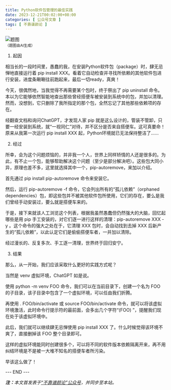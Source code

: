 ```yaml
---
title: Python软件包管理的最佳实践
date: 2023-12-21T00:02:00+08:00
categories: [ 公众号文章 ]
tags: [ 不靠谱颜论 ]
---
```


<div class="p-3 text-center">
  <img class="img-fluid" src="/images/2023/1221/01.png" alt="题图" style="max-width:640px">
  <div><small>（题图由AI生成）</small></div>
</div>

1. 起因

相当长的一段时间里，愚蠢的我，在安装Python软件包（package）时，肆无忌惮地直接运行着 pip install XXX。看着它自动检查并寻找所依赖的其他软件包进行安装，进度条唰唰往前跑起来，最后一切ready，真爽！

今天，很偶然地，当我觉得不再需要某个包时，终于祭出了 pip uninstall 命令。本以为它能够依然智能地查出那些曾经搭便车被安装到系统中的包，并加以清理。然而，没想到，它只删除了我所指定的那个包，全然忘记了其他那些依赖项的存在。

经翻查文档和询问ChatGPT，才发现人家 pip 就是这么设计的，管装不管卸，只要一经安装到系统，就“一视同仁”对待，并不区分是否来自搭便车。这可真要命！原来从我第一次运行 pip install XXX 起，Python环境就已无法保持整洁了……

2. 经过

所幸，会为这个问题烦恼的，并非我一个人，世界上同样矫情的人还是很多的。为此，有不止一个包，能够帮助解决这个问题（至少是部分解决吧）。这些包大同小异，原理也差不多，这里就选择其中一个，pip-autoremove，来加以介绍。

首先通过 pip install pip-autoremove 命令来安装它。

然后，运行 pip-autoremove -f 命令，它会列出所有的“孤儿依赖”（orphaned dependencies）包，即这些包并不被其他软件包所使用，它们的存在，要么是我们曾经手动安装过，要么就是搭便车来的。

于是，接下来就该人工浏览这个列表，根据我虽然愚蠢但仍然强大的大脑，回忆起哪些是用 pip 手工安装的，对它们逐一进行这样的清理：pip-autoremove XXX -y 。这个命令的强大之处在于，它清理 XXX 包时，会自动找到去掉 XXX 后新产生的“孤儿依赖”，以此认定它们是偷偷搭便车者，一并加以清除。

经过漫长的、反复多次、手工逐一清理，世界终于回归安宁。

3. 结果

那么，从一开始，我们应该采取什么更好的实践方式呢？

当然是 venv 虚拟环境，ChatGPT 如是说。

使用 python -m venv FOO 命令，我们可以在当前目录下，创建一个名为 FOO 的子目录，该子目录中包含了一个虚拟环境，可以任由我们折腾。

再使用 . FOO/bin/activate 或 source FOO/bin/activate 命令，就可以将该虚拟环境激活，此时命令行提示符的最前面，会多出几个字符“(FOO) ”，提醒我们现在处于该虚拟环境中。

此后，我们就可以继续肆无忌惮使用 pip install XXX 了。什么时候觉得该环境不爽了，直接删掉该 FOO 整个目录即可。

这样的虚拟环境能同时创建很多个，可以将不同的软件版本依赖隔离开来，再不用纠结环境是不是被一大堆不知名的搭便车者所污染。

早该这么做了！

<div class="p-5 text-center">--- END ---</div>

<i><b>注：</b>本文首发表于[“不靠谱颜论”公众号](https://mp.weixin.qq.com/s/8M5ssxmGXYECrAwpACoxgQ)，并同步至本站。</i>
